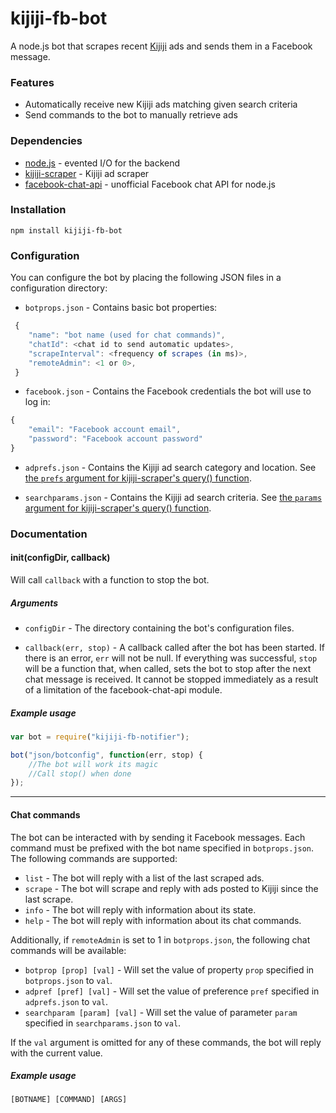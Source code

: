 # kijiji-fb-bot
A node.js bot that scrapes recent [Kijiji](http://www.kijiji.ca) ads and sends them in a Facebook message.


### Features
* Automatically receive new Kijiji ads matching given search criteria
* Send commands to the bot to manually retrieve ads

### Dependencies
* [node.js](http://github.com/joyent/node) - evented I/O for the backend
* [kijiji-scraper](http://github.com/mwpenny/kijiji-scraper) - Kijiji ad scraper
* [facebook-chat-api](http://github.com/Schmavery/facebook-chat-api) - unofficial Facebook chat API for node.js

### Installation
`npm install kijiji-fb-bot`

### Configuration
You can configure the bot by placing the following JSON files in a configuration directory:

* `botprops.json` - Contains basic bot properties:
```js
 {
    "name": "bot name (used for chat commands)",
    "chatId": <chat id to send automatic updates>,
    "scrapeInterval": <frequency of scrapes (in ms)>,
    "remoteAdmin": <1 or 0>,
 }
```

* `facebook.json` - Contains the Facebook credentials the bot will use to log in:
```js
{
    "email": "Facebook account email",
    "password": "Facebook account password"
}
```

* `adprefs.json` - Contains the Kijiji ad search category and location. See [the `prefs` argument for kijiji-scraper's query() function](http://github.com/mwpenny/kijiji-scraper#queryprefs-params-callback).

* `searchparams.json` - Contains the Kijiji ad search criteria. See [the `params` argument for kijiji-scraper's query() function](http://github.com/mwpenny/kijiji-scraper#queryprefs-params-callback).

### Documentation

#### init(configDir, callback)
Will call `callback` with a function to stop the bot.
##### Arguments
* `configDir` - The directory containing the bot's configuration files.

* `callback(err, stop)` - A callback called after the bot has been started. If there is an error, `err` will not be null. If everything was successful, `stop` will be a function that, when called, sets the bot to stop after the next chat message is received. It cannot be stopped immediately as a result of a limitation of the facebook-chat-api module.

##### Example usage
```js
var bot = require("kijiji-fb-notifier");

bot("json/botconfig", function(err, stop) {
    //The bot will work its magic
    //Call stop() when done
});
```
---
#### Chat commands
The bot can be interacted with by sending it Facebook messages. Each command must be prefixed with the bot name specified in `botprops.json`. The following commands are supported:

* `list` - The bot will reply with a list of the last scraped ads.
* `scrape` - The bot will scrape and reply with ads posted to Kijiji since the last scrape.
* `info` - The bot will reply with information about its state.
* `help` - The bot will reply with information about its chat commands.

Additionally, if `remoteAdmin` is set to 1 in `botprops.json`, the following chat commands will be available:

* `botprop [prop] [val]` - Will set the value of property `prop` specified in `botprops.json` to `val`.
* `adpref [pref] [val]` - Will set the value of preference `pref` specified in `adprefs.json` to `val`.
* `searchparam [param] [val]` - Will set the value of parameter `param` specified in `searchparams.json` to `val`.

If the `val` argument is omitted for any of these commands, the bot will reply with the current value.

##### Example usage
`[BOTNAME] [COMMAND] [ARGS]`
